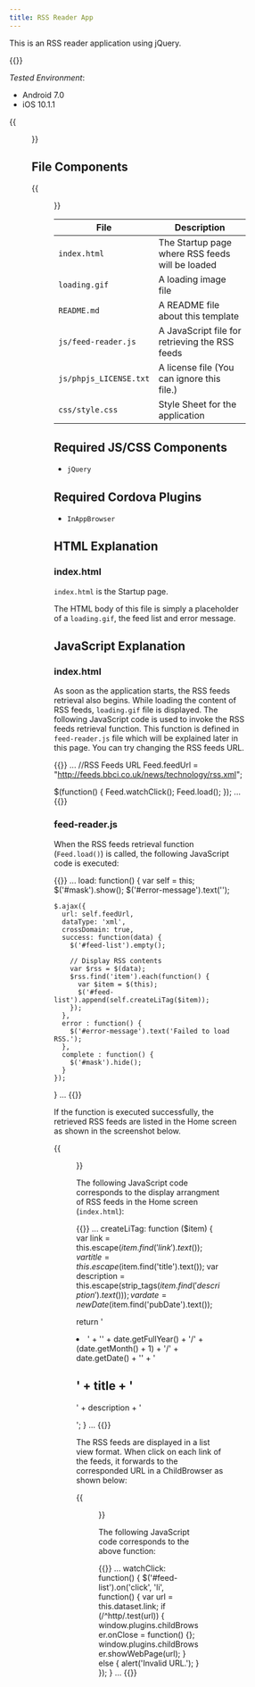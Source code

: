 ```yaml
---
title: RSS Reader App
---
```


This is an RSS reader application using jQuery.

{{<import pid="5923c410803451c87248d1f7" title="RSS Reader App  ">}}

*Tested Environment*: 

- Android 7.0
- iOS 10.1.1

{{<figure src="/images/sampleapp/sample_rss_reader/rss_reader_2.png" width="300">}}      

##  File Components                                                                      

{{<figure src="/images/sampleapp/sample_rss_reader/rss_reader_1.png">}}           

| File | Description |
|------|-------------|
| `index.html` | The Startup page where RSS feeds will be loaded |
| `loading.gif` | A loading image file |
| `README.md` | A README file about this template |
| `js/feed-reader.js` | A JavaScript file for retrieving the RSS feeds |
| `js/phpjs_LICENSE.txt` | A license file (You can ignore this file.) |
| `css/style.css` | Style Sheet for the application |

## Required JS/CSS Components

- `jQuery`                                                   
  
## Required Cordova Plugins                                   

- `InAppBrowser`                                             

## HTML Explanation

### index.html

`index.html` is the Startup page.

The HTML body of this file is simply a placeholder of a `loading.gif`,
the feed list and error message.

## JavaScript Explanation

### index.html

As soon as the application starts, the RSS feeds retrieval also begins.
While loading the content of RSS feeds, `loading.gif` file is displayed.
The following JavaScript code is used to invoke the RSS feeds retrieval
function. This function is defined in `feed-reader.js` file which will be
explained later in this page. You can try changing the RSS feeds URL.

{{<highlight javascript>}}
...
//RSS Feeds URL
Feed.feedUrl = "http://feeds.bbci.co.uk/news/technology/rss.xml";

$(function() {
    Feed.watchClick();
    Feed.load();
});
...
{{</highlight>}}

### feed-reader.js

When the RSS feeds retrieval function (`Feed.load()`) is called, the
following JavaScript code is executed:

{{<highlight javascript>}}
...
load: function() {
    var self = this;
    $('#mask').show();
    $('#error-message').text('');

    $.ajax({
      url: self.feedUrl,
      dataType: 'xml',
      crossDomain: true,
      success: function(data) {
        $('#feed-list').empty();

        // Display RSS contents
        var $rss = $(data);
        $rss.find('item').each(function() {
          var $item = $(this);
          $('#feed-list').append(self.createLiTag($item));
        });
      },
      error : function() {
        $('#error-message').text('Failed to load RSS.');
      },
      complete : function() {
        $('#mask').hide();
      }
    });
  }
...
{{</highlight>}}

If the function is executed successfully, the retrieved RSS feeds are
listed in the Home screen as shown in the screenshot below.

{{<figure src="/images/sampleapp/sample_rss_reader/rss_reader_2.png" width="300">}}   

The following JavaScript code corresponds to the display arrangment of
RSS feeds in the Home screen (`index.html`):

{{<highlight javascript>}}
...
createLiTag: function ($item) {
  var link = this.escape($item.find('link').text());
  var title = this.escape($item.find('title').text());
  var description = this.escape(strip_tags($item.find('description').text()));
  var date = new Date($item.find('pubDate').text());

  return '<li class="feed-item" data-link="' + link + '">' +
    '<time>' + date.getFullYear() + '/' + (date.getMonth() + 1) + '/' + date.getDate() + '</time>' +
    '<h2>' + title + '</h2><p>' + description + '</p></li>';
}
...
{{</highlight>}}

The RSS feeds are displayed in a list view format. When click on each
link of the feeds, it forwards to the corresponded URL in a ChildBrowser
as shown below:

{{<figure src="/images/sampleapp/sample_rss_reader/rss_reader_3.png" width="300">}}  

The following JavaScript code corresponds to the above function:

{{<highlight javascript>}}
...
watchClick: function() {
  $('#feed-list').on('click', 'li', function() {
    var url = this.dataset.link;
    if (/^http/.test(url)) {
      window.plugins.childBrowser.onClose = function() {};
      window.plugins.childBrowser.showWebPage(url);
    } else {
      alert('Invalid URL.');
    }
  });
}
...
{{</highlight>}}
